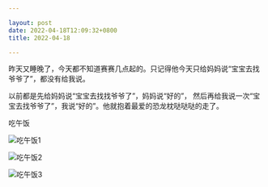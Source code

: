 ```yaml
---

layout: post
date: 2022-04-18T12:09:32+0800
title: 2022-04-18

---
```


昨天又睡晚了，今天都不知道赛赛几点起的。只记得他今天只给妈妈说“宝宝去找爷爷了”，都没有给我说。

以前都是先给妈妈说“宝宝去找找爷爷了”，妈妈说“好的”， 然后再给我说一次“宝宝去找爷爷了”，我说“好的”。他就抱着最爱的恐龙枕哒哒哒的走了。

吃午饭

![吃午饭1](http://rais01f57.hd-bkt.clouddn.com/2022/04/2022-04-18-lunch-1.jpeg)

![吃午饭2](http://rais01f57.hd-bkt.clouddn.com/2022/04/2022-04-18-lunch-2.jpeg)

![吃午饭3](http://rais01f57.hd-bkt.clouddn.com/2022/04/2022-04-18-lunch-3.jpeg)
